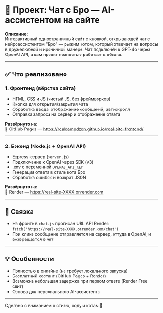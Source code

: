 # 🧠 Проект: Чат с Бро — AI-ассистентом на сайте

**Описание:**  
Интерактивный одностраничный сайт с кнопкой, открывающей чат с нейроассистентом "Бро" — рыжим котом, который отвечает на вопросы в дружелюбной и ироничной манере. Чат подключён к GPT-4o через OpenAI API, а сам проект полностью работает в облаке.

---

## ✅ Что реализовано

### 1. Фронтенд (вёрстка сайта)
- HTML, CSS и JS (чистый JS, без фреймворков)
- Кнопка для открытия/закрытия чата
- Обработка ввода, отображение сообщений, автоскролл
- Отправка запроса на сервер и отображение ответа

**Развёрнуто на:**  
📍 GitHub Pages — https://realcampdzen.github.io/real-site-frontend/

---

### 2. Бэкенд (Node.js + OpenAI API)
- Express-сервер (`server.js`)
- Подключение к OpenAI через SDK (v3)
- .env с переменной `OPENAI_API_KEY`
- Генерация ответа в стиле кота Бро
- Обработка ошибок и возврат JSON

**Развёрнуто на:**  
🚀 Render — https://real-site-XXXX.onrender.com

---

## 🔗 Связка

- На фронте в `chat.js` прописан URL API Render:  
  `fetch('https://real-site-XXXX.onrender.com/chat')`
- При клике сообщение отправляется на сервер, оттуда в OpenAI, и возвращается в чат

---

## 💡 Особенности

- Полностью в онлайне (не требует локального запуска)
- Бесплатный хостинг (GitHub Pages + Render)
- Возможна небольшая задержка при первом ответе (Render Free спит)
- Основа для персонального AI-ассистента

---

Сделано с вниманием к стилю, коду и котам 🐾